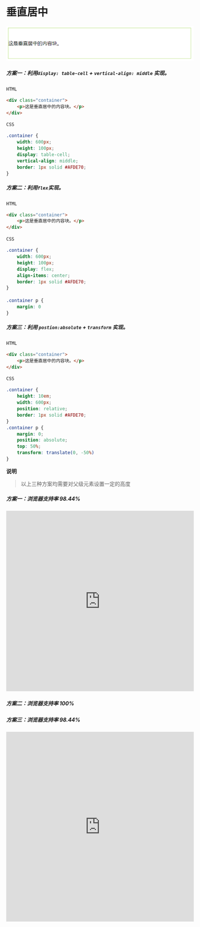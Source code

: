 # 垂直居中

![效果](./../assets/vertical.png)

##### <b>方案一：利用`display: table-cell` + `vertical-align: middle` 实现。</b>

`HTML`

```html
<div class="container">
    <p>这是垂直居中的内容块。</p>
</div>
```

`CSS`
```css
.container {
    width: 600px;
    height: 100px;
    display: table-cell;
    vertical-align: middle;
    border: 1px solid #AFDE70;
}
```

##### <b>方案二：利用`flex`实现。</b>

`HTML`

```html
<div class="container">
    <p>这是垂直居中的内容块。</p>
</div>
```

`CSS`
```css
.container {
    width: 600px;
    height: 100px;
    display: flex;
    align-items: center;
    border: 1px solid #AFDE70;
}

.container p {
    margin: 0
}
```
##### <b>方案三：利用 `postion:absolute` + `transform` 实现。</b>

`HTML`

```html
<div class="container">
    <p>这是垂直居中的内容块。</p>
</div>
```

`CSS`
```css
.container {
    height: 10em;
    width: 600px;
    position: relative;
    border: 1px solid #AFDE70;
}
.container p {
    margin: 0;
    position: absolute;
    top: 50%;
    transform: translate(0, -50%)
}
```
<b>说明</b>

> 以上三种方案均需要对父级元素设置一定的高度

##### <b>方案一：浏览器支持率 98.44%</b>
<iframe src="https://caniuse.bitsofco.de/embed/index.html?feat=css-table&amp;periods=future_2,future_1,current,past_1,past_2,past_3&amp;accessible-colours=false" frameborder="0" width="100%" height="485px"></iframe>

##### <b>方案二：浏览器支持率 100%</b>

##### <b>方案三：浏览器支持率 98.44%</b>
<iframe src="https://caniuse.bitsofco.de/embed/index.html?feat=flexbox&amp;periods=future_2,future_1,current,past_1,past_2,past_3&amp;accessible-colours=false" frameborder="0" width="100%" height="510px"></iframe>